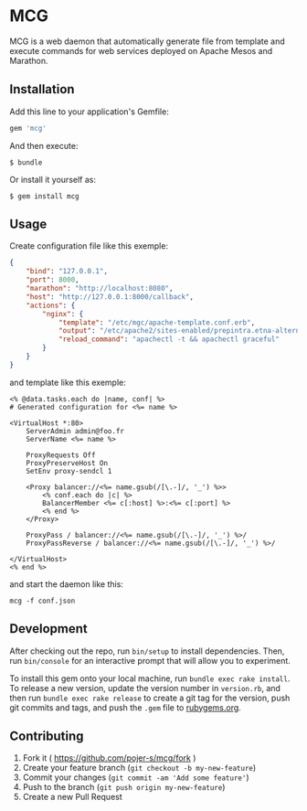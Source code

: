 # MCG

MCG is a web daemon that automatically generate file from template and execute commands for web services deployed on Apache Mesos and Marathon.

## Installation

Add this line to your application's Gemfile:

```ruby
gem 'mcg'
```

And then execute:

    $ bundle

Or install it yourself as:

    $ gem install mcg

## Usage

Create configuration file like this exemple:  

```json
{
    "bind": "127.0.0.1",
    "port": 8000,
    "marathon": "http://localhost:8080",
    "host": "http://127.0.0.1:8000/callback",
    "actions": {
        "nginx": {
            "template": "/etc/mgc/apache-template.conf.erb",
            "output": "/etc/apache2/sites-enabled/prepintra.etna-alternance.net",
            "reload_command": "apachectl -t && apachectl graceful"
        }
    }
}
```

and template like this exemple:  

```
<% @data.tasks.each do |name, conf| %>
# Generated configuration for <%= name %>

<VirtualHost *:80>
	ServerAdmin admin@foo.fr
	ServerName <%= name %>

	ProxyRequests Off
	ProxyPreserveHost On
	SetEnv proxy-sendcl 1

	<Proxy balancer://<%= name.gsub(/[\.-]/, '_') %>>
		<% conf.each do |c| %>
		BalancerMember <%= c[:host] %>:<%= c[:port] %>
		<% end %>
	</Proxy>
	
	ProxyPass / balancer://<%= name.gsub(/[\.-]/, '_') %>/
	ProxyPassReverse / balancer://<%= name.gsub(/[\.-]/, '_') %>/

</VirtualHost>
<% end %>
```

and start the daemon like this:  

```
mcg -f conf.json
```

## Development

After checking out the repo, run `bin/setup` to install dependencies. Then, run `bin/console` for an interactive prompt that will allow you to experiment.

To install this gem onto your local machine, run `bundle exec rake install`. To release a new version, update the version number in `version.rb`, and then run `bundle exec rake release` to create a git tag for the version, push git commits and tags, and push the `.gem` file to [rubygems.org](https://rubygems.org).

## Contributing

1. Fork it ( https://github.com/pojer-s/mcg/fork )
2. Create your feature branch (`git checkout -b my-new-feature`)
3. Commit your changes (`git commit -am 'Add some feature'`)
4. Push to the branch (`git push origin my-new-feature`)
5. Create a new Pull Request
